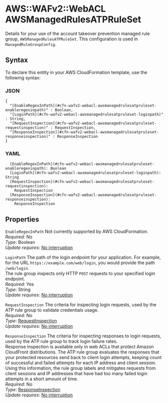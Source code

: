 # AWS::WAFv2::WebACL AWSManagedRulesATPRuleSet<a name="aws-properties-wafv2-webacl-awsmanagedrulesatpruleset"></a>

Details for your use of the account takeover prevention managed rule group, `AWSManagedRulesATPRuleSet`\. This configuration is used in `ManagedRuleGroupConfig`\. 

## Syntax<a name="aws-properties-wafv2-webacl-awsmanagedrulesatpruleset-syntax"></a>

To declare this entity in your AWS CloudFormation template, use the following syntax:

### JSON<a name="aws-properties-wafv2-webacl-awsmanagedrulesatpruleset-syntax.json"></a>

```
{
  "[EnableRegexInPath](#cfn-wafv2-webacl-awsmanagedrulesatpruleset-enableregexinpath)" : Boolean,
  "[LoginPath](#cfn-wafv2-webacl-awsmanagedrulesatpruleset-loginpath)" : String,
  "[RequestInspection](#cfn-wafv2-webacl-awsmanagedrulesatpruleset-requestinspection)" : RequestInspection,
  "[ResponseInspection](#cfn-wafv2-webacl-awsmanagedrulesatpruleset-responseinspection)" : ResponseInspection
}
```

### YAML<a name="aws-properties-wafv2-webacl-awsmanagedrulesatpruleset-syntax.yaml"></a>

```
  [EnableRegexInPath](#cfn-wafv2-webacl-awsmanagedrulesatpruleset-enableregexinpath): Boolean
  [LoginPath](#cfn-wafv2-webacl-awsmanagedrulesatpruleset-loginpath): String
  [RequestInspection](#cfn-wafv2-webacl-awsmanagedrulesatpruleset-requestinspection): 
    RequestInspection
  [ResponseInspection](#cfn-wafv2-webacl-awsmanagedrulesatpruleset-responseinspection): 
    ResponseInspection
```

## Properties<a name="aws-properties-wafv2-webacl-awsmanagedrulesatpruleset-properties"></a>

`EnableRegexInPath`  <a name="cfn-wafv2-webacl-awsmanagedrulesatpruleset-enableregexinpath"></a>
Not currently supported by AWS CloudFormation\.  
*Required*: No  
*Type*: Boolean  
*Update requires*: [No interruption](https://docs.aws.amazon.com/AWSCloudFormation/latest/UserGuide/using-cfn-updating-stacks-update-behaviors.html#update-no-interrupt)

`LoginPath`  <a name="cfn-wafv2-webacl-awsmanagedrulesatpruleset-loginpath"></a>
The path of the login endpoint for your application\. For example, for the URL `https://example.com/web/login`, you would provide the path `/web/login`\.  
The rule group inspects only HTTP `POST` requests to your specified login endpoint\.  
*Required*: Yes  
*Type*: String  
*Update requires*: [No interruption](https://docs.aws.amazon.com/AWSCloudFormation/latest/UserGuide/using-cfn-updating-stacks-update-behaviors.html#update-no-interrupt)

`RequestInspection`  <a name="cfn-wafv2-webacl-awsmanagedrulesatpruleset-requestinspection"></a>
The criteria for inspecting login requests, used by the ATP rule group to validate credentials usage\.   
*Required*: No  
*Type*: [RequestInspection](aws-properties-wafv2-webacl-requestinspection.md)  
*Update requires*: [No interruption](https://docs.aws.amazon.com/AWSCloudFormation/latest/UserGuide/using-cfn-updating-stacks-update-behaviors.html#update-no-interrupt)

`ResponseInspection`  <a name="cfn-wafv2-webacl-awsmanagedrulesatpruleset-responseinspection"></a>
The criteria for inspecting responses to login requests, used by the ATP rule group to track login failure rates\.   
Response inspection is available only in web ACLs that protect Amazon CloudFront distributions\.
The ATP rule group evaluates the responses that your protected resources send back to client login attempts, keeping count of successful and failed attempts for each IP address and client session\. Using this information, the rule group labels and mitigates requests from client sessions and IP addresses that have had too many failed login attempts in a short amount of time\.   
*Required*: No  
*Type*: [ResponseInspection](aws-properties-wafv2-webacl-responseinspection.md)  
*Update requires*: [No interruption](https://docs.aws.amazon.com/AWSCloudFormation/latest/UserGuide/using-cfn-updating-stacks-update-behaviors.html#update-no-interrupt)